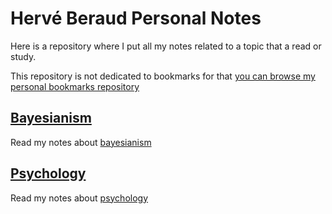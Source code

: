 # Hervé Beraud Personal Notes

Here is a repository where I put all my notes related to a topic that a read
or study.

This repository is not dedicated to bookmarks for that [you can browse my
personal bookmarks repository](/bookmarks)

## [Bayesianism](sections/bayesianism.md)

Read my notes about [bayesianism](sections/bayesianism.md)

## [Psychology](sections/psychology.md)

Read my notes about [psychology](sections/psychology.md)
